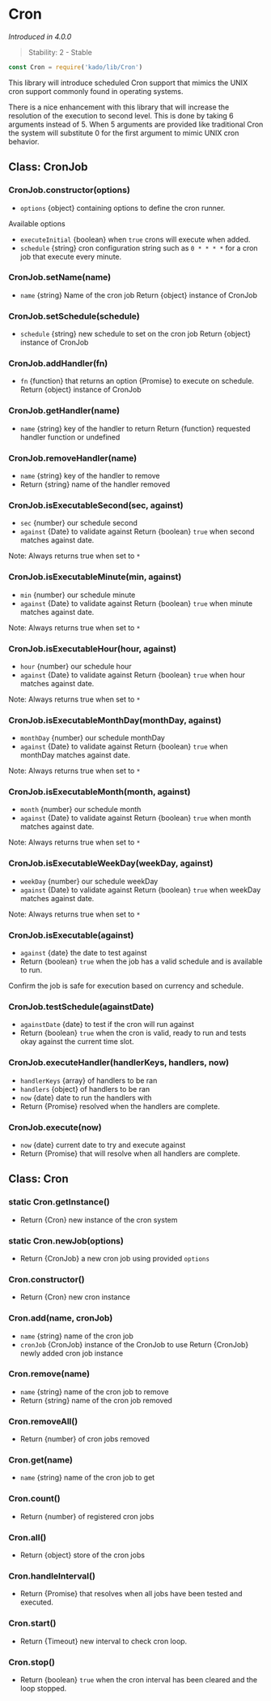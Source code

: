 # Cron
*Introduced in 4.0.0*
> Stability: 2 - Stable
```js
const Cron = require('kado/lib/Cron')
```
This library will introduce scheduled Cron support that mimics the UNIX
cron support commonly found in operating systems.

There is a nice enhancement with this library that will increase the resolution
of the execution to second level. This is done by taking 6 arguments instead of
5. When 5 arguments are provided like traditional Cron the system will
substitute 0 for the first argument to mimic UNIX cron behavior.

## Class: CronJob

### CronJob.constructor(options)
* `options` {object} containing options to define the cron runner.

Available options
* `executeInitial` {boolean} when `true` crons will execute when added.
* `schedule` {string} cron configuration string such as `0 * * * *` for a
cron job that execute every minute.

### CronJob.setName(name)
* `name` {string} Name of the cron job
Return {object} instance of CronJob

### CronJob.setSchedule(schedule)
* `schedule` {string} new schedule to set on the cron job
Return {object} instance of CronJob

### CronJob.addHandler(fn)
* `fn` {function} that returns an option {Promise} to execute on schedule.
Return {object} instance of CronJob

### CronJob.getHandler(name)
* `name` {string} key of the handler to return
Return {function} requested handler function or undefined

### CronJob.removeHandler(name)
* `name` {string} key of the handler to remove
* Return {string} name of the handler removed

### CronJob.isExecutableSecond(sec, against)
* `sec` {number} our schedule second
* `against` {Date} to validate against
Return {boolean} `true` when second matches against date.

Note: Always returns true when set to `*`

### CronJob.isExecutableMinute(min, against)
* `min` {number} our schedule minute
* `against` {Date} to validate against
Return {boolean} `true` when minute matches against date.

Note: Always returns true when set to `*`

### CronJob.isExecutableHour(hour, against)
* `hour` {number} our schedule hour
* `against` {Date} to validate against
Return {boolean} `true` when hour matches against date.

Note: Always returns true when set to `*`

### CronJob.isExecutableMonthDay(monthDay, against)
* `monthDay` {number} our schedule monthDay
* `against` {Date} to validate against
Return {boolean} `true` when monthDay matches against date.

Note: Always returns true when set to `*`

### CronJob.isExecutableMonth(month, against)
* `month` {number} our schedule month
* `against` {Date} to validate against
Return {boolean} `true` when month matches against date.

Note: Always returns true when set to `*`

### CronJob.isExecutableWeekDay(weekDay, against)
* `weekDay` {number} our schedule weekDay
* `against` {Date} to validate against
Return {boolean} `true` when weekDay matches against date.

Note: Always returns true when set to `*`

### CronJob.isExecutable(against)
* `against` {date} the date to test against
* Return {boolean} `true` when the job has a valid schedule and is available to
run.

Confirm the job is safe for execution based on currency and schedule.

### CronJob.testSchedule(againstDate)
* `againstDate` {date} to test if the cron will run against
* Return {boolean} `true` when the cron is valid, ready to run and tests okay
against the current time slot.

### CronJob.executeHandler(handlerKeys, handlers, now)
* `handlerKeys` {array} of handlers to be ran
* `handlers` {object} of handlers to be ran
* `now` {date} date to run the handlers with
* Return {Promise} resolved when the handlers are complete.

### CronJob.execute(now)
* `now` {date} current date to try and execute against
* Return {Promise} that will resolve when all handlers are complete.

## Class: Cron

### static Cron.getInstance()
* Return {Cron} new instance of the cron system

### static Cron.newJob(options)
* Return {CronJob} a new cron job using provided `options`

### Cron.constructor()
* Return {Cron} new cron instance

### Cron.add(name, cronJob)
* `name` {string} name of the cron job
* `cronJob` {CronJob} instance of the CronJob to use
Return {CronJob} newly added cron job instance

### Cron.remove(name)
* `name` {string} name of the cron job to remove
* Return {string} name of the cron job removed

### Cron.removeAll()
* Return {number} of cron jobs removed

### Cron.get(name)
* `name` {string} name of the cron job to get

### Cron.count()
* Return {number} of registered cron jobs

### Cron.all()
* Return {object} store of the cron jobs

### Cron.handleInterval()
* Return {Promise} that resolves when all jobs have been tested and executed.

### Cron.start()
* Return {Timeout} new interval to check cron loop.

### Cron.stop()
* Return {boolean} `true` when the cron interval has been cleared and the loop
stopped.
